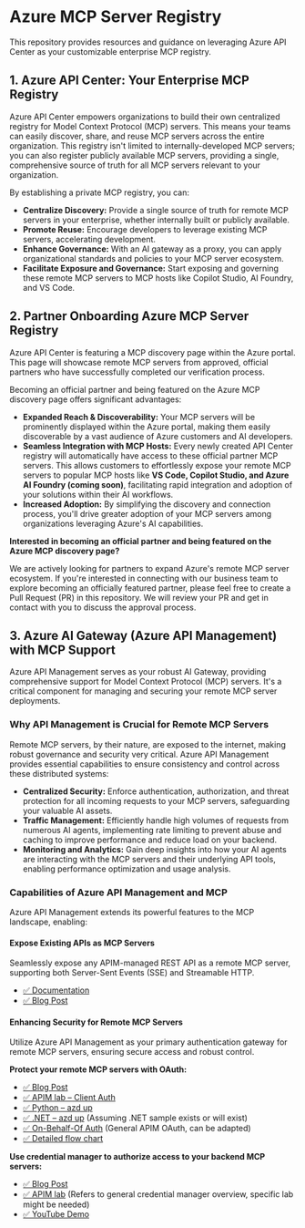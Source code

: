 
# Azure MCP Server Registry

This repository provides resources and guidance on leveraging Azure API Center as your customizable enterprise MCP registry.

## 1. Azure API Center: Your Enterprise MCP Registry

Azure API Center empowers organizations to build their own centralized registry for Model Context Protocol (MCP) servers. This means your teams can easily discover, share, and reuse MCP servers across the entire organization. This registry isn't limited to internally-developed MCP servers; you can also register publicly available MCP servers, providing a single, comprehensive source of truth for all MCP servers relevant to your organization.

By establishing a private MCP registry, you can:
* **Centralize Discovery:** Provide a single source of truth for remote MCP servers in your enterprise, whether internally built or publicly available.
* **Promote Reuse:** Encourage developers to leverage existing MCP servers, accelerating development.
* **Enhance Governance:** With an AI gateway as a proxy, you can apply organizational standards and policies to your MCP server ecosystem.
* **Facilitate Exposure and Governance:** Start exposing and governing these remote MCP servers to MCP hosts like Copilot Studio, AI Foundry, and VS Code.

## 2. Partner Onboarding Azure MCP Server Registry

Azure API Center is featuring a MCP discovery page within the Azure portal. This page will showcase remote MCP servers from approved, official partners who have successfully completed our verification process.

Becoming an official partner and being featured on the Azure MCP discovery page offers significant advantages:
 * **Expanded Reach & Discoverability:** Your MCP servers will be prominently displayed within the Azure portal, making them easily discoverable by a vast audience of Azure customers and AI developers. 
 * **Seamless Integration with MCP Hosts:** Every newly created API Center registry will automatically have access to these official partner MCP servers. This allows customers to effortlessly expose your remote MCP servers to popular MCP hosts like **VS Code, Copilot Studio, and Azure AI Foundry (coming soon)**, facilitating rapid integration and adoption of your solutions within their AI workflows. 
 * **Increased Adoption:** By simplifying the discovery and connection process, you'll drive greater adoption of your MCP servers among organizations leveraging Azure's AI capabilities. 

**Interested in becoming an official partner and being featured on the Azure MCP discovery page?** 

We are actively looking for partners to expand Azure's remote MCP server ecosystem. If you're interested in connecting with our business team to explore becoming an officially featured partner, please feel free to create a Pull Request (PR) in this repository. We will review your PR and get in contact with you to discuss the approval process.

## 3. Azure AI Gateway (Azure API Management) with MCP Support

Azure API Management serves as your robust AI Gateway, providing comprehensive support for Model Context Protocol (MCP) servers. It's a critical component for managing and securing your remote MCP server deployments.

### Why API Management is Crucial for Remote MCP Servers

Remote MCP servers, by their nature, are exposed to the internet, making robust governance and security very critical. Azure API Management provides essential capabilities to ensure consistency and control across these distributed systems:

* **Centralized Security:** Enforce authentication, authorization, and threat protection for all incoming requests to your MCP servers, safeguarding your valuable AI assets.
* **Traffic Management:** Efficiently handle high volumes of requests from numerous AI agents, implementing rate limiting to prevent abuse and caching to improve performance and reduce load on your backend.
* **Monitoring and Analytics:** Gain deep insights into how your AI agents are interacting with the MCP servers and their underlying API tools, enabling performance optimization and usage analysis.

### Capabilities of Azure API Management and MCP

Azure API Management extends its powerful features to the MCP landscape, enabling:

#### Expose Existing APIs as MCP Servers

Seamlessly expose any APIM-managed REST API as a remote MCP server, supporting both Server-Sent Events (SSE) and Streamable HTTP.

* [✅ Documentation](https://learn.microsoft.com/en-us/azure/api-management/export-rest-mcp-server)
* [✅ Blog Post](https://devblogs.microsoft.com/blog/connect-once-integrate-anywhere-with-mcps)

#### Enhancing Security for Remote MCP Servers

Utilize Azure API Management as your primary authentication gateway for remote MCP servers, ensuring secure access and robust control.

**Protect your remote MCP servers with OAuth:**
* [✅ Blog Post](https://devblogs.microsoft.com/blog/preventing-confused-deputy-attacks-in-mcp-with-azure-api-management/)
* [✅ APIM lab – Client Auth](https://github.com/Azure-Samples/remote-mcp-apim-functions-python)
* [✅ Python – azd up](https://github.com/Azure-Samples/remote-mcp-apim-functions-python)
* [✅ .NET – azd up](https://github.com/Azure-Samples/remote-mcp-apim-functions-csharp) (Assuming .NET sample exists or will exist)
* [✅ On-Behalf-Of Auth](https://learn.microsoft.com/en-us/azure/api-management/oauth2-client-credentials-onbehalfof) (General APIM OAuth, can be adapted)
* [✅ Detailed flow chart](https://github.com/Azure-Samples/remote-mcp-apim-functions-python/blob/main/docs/media/sequence-diagram.png)

**Use credential manager to authorize access to your backend MCP servers:**
* [✅ Blog Post](https://learn.microsoft.com/en-us/azure/api-management/credentials-overview)
* [✅ APIM lab](https://learn.microsoft.com/en-us/azure/api-management/credentials-overview) (Refers to general credential manager overview, specific lab might be needed)
* [✅ YouTube Demo](https://www.youtube.com/watch?v=kY6g_6oE5jI)
